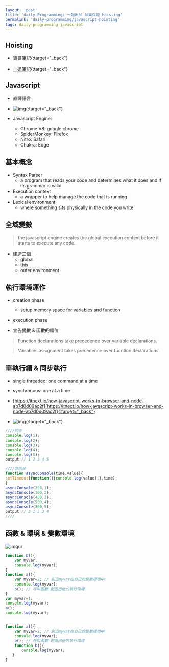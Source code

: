 ```yaml
---
layout: 'post'
title: 'daily Programming: 一姐出品 品質保證 Hoisting'
permalink: 'daily-programming/javascript-hoisting'
tags: daily-programming javascript 
---
```


## Hoisting

- [寶哥筆記](https://yuting3656.github.io/yutingblog//daily-programming/javascript-core-concepts-and-es6){:target="_back"}

- [一姐筆記](https://pengpon.github.io/web/javascript/2020/02/02/what-is-hoisting.html){:target="_back"}


## Javascript 

- 直譯語言

- ![img](https://i.imgur.com/cNYu6GC.jpg){:target="_back"}

- Javascript Engine:
   - Chrome V8: google chrome
   - SpiderMonkey: Firefox
   - Nitro: Safari
   - Chakra: Edge


## 基本概念

- Syntax Parser 
   - a program that reads your code and determines what it does and if its grammar is valid
- Execution context
   - a wrapper to help manage the code that is running
- Lexical environment 
   - where something sits physically in the code you write 


## 全域變數

> the javascript engine creates the global execution context before it starts to execute any code.

- 建造三個
   - global
   - this
   - outer environment

## 執行環境運作

- creation phase
   - setup memory space for variables and function

- execution phase

- 宣告變數 & 函數的順位

> Function declarations take precedence over variable declarations.

> Variables assignment takes precedence over fucntion declarations.

## 單執行續 & 同步執行

- single threaded: one command at a time
- synchronous: one at a time 

- [https://itnext.io/how-javascript-works-in-browser-and-node-ab7d0d09ac2f](https://itnext.io/how-javascript-works-in-browser-and-node-ab7d0d09ac2f){:target="_back"}


- ![img](https://miro.medium.com/max/990/1*lZ-KXoVNUSOwaq7q8zUBDg.png){:target="_back"}

~~~js
////同步
console.log(1);
console.log(2);
console.log(3);
console.log(4);
console.log(5);
output:// 1 2 3 4 5

////非同步
function asyncConsole(time,value){
setTimeout(function(){console.log(value);},time);
}
asyncConsole(200,1);
asyncConsole(100,2);
asyncConsole(400,3);
asyncConsole(500,4);
asyncConsole(300,5);
output:// 2 1 5 3 4
////
~~~

## 函數 & 環境 & 變數環境

![imgur](https://i.imgur.com/ZDYFpjk.jpg)

~~~js
function b(){
    var myvar;
    console.log(myvar);
}
function a(){
    var myvar=2; // 創造myvar在自己的變數環境中
    console.log(myvar);
    b(); // 呼叫函數 創造出他的執行環境
}
var myvar=1;
console.log(myvar);
a();
console.log(myvar);
~~~


~~~js

function a(){
    var myvar=2; // 創造myvar在自己的變數環境中
    console.log(myvar);
    b(); // 呼叫函數 創造出他的執行環境
    function b(){
       console.log(myvar);
   }
}
~~~